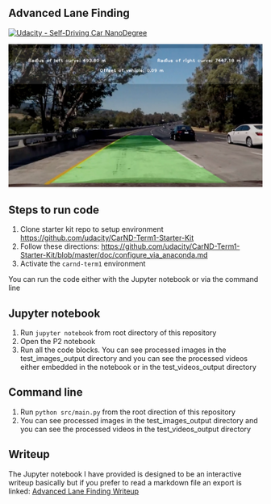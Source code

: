 ## Advanced Lane Finding

[![Udacity - Self-Driving Car NanoDegree](https://s3.amazonaws.com/udacity-sdc/github/shield-carnd.svg)](http://www.udacity.com/drive)

![Test Image](output_images/test5.png)

## Steps to run code

1. Clone starter kit repo to setup environment https://github.com/udacity/CarND-Term1-Starter-Kit
2. Follow these directions: https://github.com/udacity/CarND-Term1-Starter-Kit/blob/master/doc/configure_via_anaconda.md
3. Activate the `carnd-term1` environment

You can run the code either with the Jupyter notebook or via the command line

## Jupyter notebook

1. Run `jupyter notebook` from root directory of this repository
2. Open the P2 notebook
3. Run all the code blocks. You can see processed images in the test_images_output directory and you can see the processed videos either embedded in the notebook or in the test_videos_output directory

## Command line

1. Run `python src/main.py` from the root direction of this repository
2. You can see processed images in the test_images_output directory and you can see the processed videos in the test_videos_output directory


## Writeup

The Jupyter notebook I have provided is designed to be an interactive writeup basically but if you prefer to read a markdown file an export is linked: [Advanced Lane Finding Writeup](writeup/writeup.md)